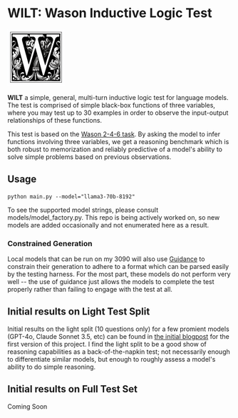 # WILT: Wason Inductive Logic Test

<img src="https://github.com/ambisinister/wilt/blob/main/docs/wilt.png?raw=true" width="128">

**WILT** a simple, general, multi-turn inductive logic test for language models. The test is comprised of simple black-box functions of three variables, where you may test up to 30 examples in order to observe the input-output relationships of these functions.

This test is based on the [Wason 2-4-6 task](https://journals.sagepub.com/doi/10.1080/17470216008416717). By asking the model to infer functions involving three variables, we get a reasoning benchmark which is both robust to memorization and reliably predictive of a model's ability to solve simple problems based on previous observations. 

## Usage

```
python main.py --model="llama3-70b-8192"
```

To see the supported model strings, please consult models/model_factory.py. This repo is being actively worked on, so new models are added occasionally and not enumerated here as a result.

### Constrained Generation

Local models that can be run on my 3090 will also use [Guidance](https://github.com/guidance-ai/guidance) to constrain their generation to adhere to a format which can be parsed easily by the testing harness. For the most part, these models do not perform very well -- the use of guidance just allows the models to complete the test properly rather than failing to engage with the test at all.

## Initial results on Light Test Split

Initial results on the light split (10 questions only) for a few promient models (GPT-4o, Claude Sonnet 3.5, etc) can be found in [the initial blogpost](https://planetbanatt.net/articles/wason.html) for the first version of this project. I find the light split to be a good show of reasoning capabilities as a back-of-the-napkin test; not necessarily enough to differentiate similar models, but enough to roughly assess a model's ability to do simple reasoning.

## Initial results on Full Test Set

Coming Soon